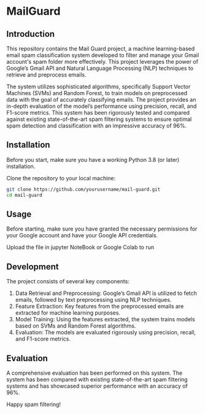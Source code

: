 # MailGuard

## Introduction
This repository contains the Mail Guard project, a machine learning-based email spam classification system developed to filter and manage your Gmail account's spam folder more effectively. This project leverages the power of Google’s Gmail API and Natural Language Processing (NLP) techniques to retrieve and preprocess emails.

The system utilizes sophisticated algorithms, specifically Support Vector Machines (SVMs) and Random Forest, to train models on preprocessed data with the goal of accurately classifying emails. The project provides an in-depth evaluation of the model’s performance using precision, recall, and F1-score metrics. This system has been rigorously tested and compared against existing state-of-the-art spam filtering systems to ensure optimal spam detection and classification with an impressive accuracy of 96%.

## Installation
Before you start, make sure you have a working Python 3.8 (or later) installation.

Clone the repository to your local machine:
```bash
git clone https://github.com/yourusername/mail-guard.git
cd mail-guard
```

## Usage
Before starting, make sure you have granted the necessary permissions for your Google account and have your Google API credentials.

Upload the file in jupyter NoteBook or Google Colab to run

## Development

The project consists of several key components:

1. Data Retrieval and Preprocessing: Google’s Gmail API is utilized to fetch emails, followed by text preprocessing using NLP techniques.
2. Feature Extraction: Key features from the preprocessed emails are extracted for machine learning purposes.
3. Model Training: Using the features extracted, the system trains models based on SVMs and Random Forest algorithms.
4. Evaluation: The models are evaluated rigorously using precision, recall, and F1-score metrics.

## Evaluation

A comprehensive evaluation has been performed on this system. The system has been compared with existing state-of-the-art spam filtering systems and has showcased superior performance with an accuracy of 96%.

Happy spam filtering!

